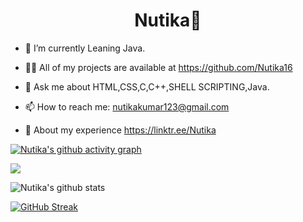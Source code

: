 
<h1 align="center">Nutika💫</h1>

 - 🌱 I’m currently Leaning Java.
 
 - 👨‍💻 All of my projects are available at https://github.com/Nutika16
 
 - 💬 Ask me about HTML,CSS,C,C++,SHELL SCRIPTING,Java. 
 
 - 📫 How to reach me: nutikakumar123@gmail.com
 
 - 📝 About my experience https://linktr.ee/Nutika

<!--[![Nutika's github activity graph](https://github-readme-activity-graph.cyclic.app/graph?username=nutika16&theme=react)](https://github.com/nutika16/github-readme-activity-graph)-->

[![Nutika's github activity graph](https://github-readme-activity-graph.vercel.app/graph?username=nutika16&theme=react)](https://github.com/nutika16/github-readme-activity-graph)

<a href=""> <img align="center" src="https://github-readme-stats-sigma-five.vercel.app/api/top-langs/?username=nutika16&theme=react&line_height=40&hide=css"/> </a>

![Nutika's github stats](https://github-readme-stats2-blush.vercel.app/api?username=nutika16&theme=react&showicons=true)

[![GitHub Streak](https://github-readme-streak-stats.herokuapp.com?user=nutika16&theme=react)](https://git.io/streak-stats)

